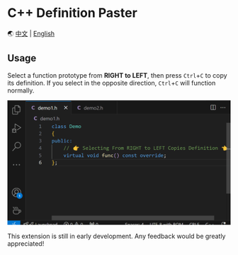 # C++ Definition Paster

🌏 [中文](README.zh-CN.md) | [English](README.md)

## Usage

Select a function prototype from **RIGHT to LEFT**, then press `Ctrl`+`C` to copy its definition. If you select in the opposite direction, `Ctrl`+`C` will function normally.

![demo](img/magic-copy-demo.gif)

This extension is still in early development. Any feedback would be greatly appreciated!
